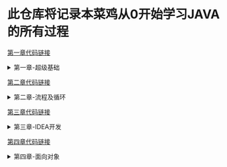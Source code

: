 # 此仓库将记录本菜鸡从0开始学习JAVA的所有过程

[第一章代码链接](https://github.com/Yujunliu95/RE0_JAVA/tree/master/1.0-2.0)
<details>
<summary>第一章-超级基础</summary>

## 1.1 Helloworld
    1. 关键字: public, static void, class
    2. 标识符不能数字开头，不能是关键字
    
## 1.2 常量
    1. 字符串常量：用双引号。"123" = 字符串123
    2. 整数常量： 直接写上数字（无小数点）
    3. 浮点数常量： 有小数点
    4. 字符常量：单引号'A','9', '中文'。
    5. Boolean常量：T/F
    6. NULL
    
## 1.2.1 数据类型
    1. 整数：byte short int long
    2. 浮点：float(4字节) double（8字节）
    3. 字符: char
    4. boolean（t/f）
    
 ## 1.2.2 引用数据类型
    1. 字符串，数组，类，借口，Lambda
    2. 小数默认double类型，整数默认int类型

## 1.3 变量
    1. 数据类型 变量名称； // 创建一个变量
    2. 变量名称 = 数据值； // 赋值
    3. 数据类型 变量名称 = 数据值

## 1.4 注意事项
    1. 多个变量名不能重复
    2. float跟long类型，后缀不能丢
    3. byte或者short，要在范围内
    4. 要进行赋值才能用
    5. 不能超出{}的作用域
    6.不推荐1行创建多个变量

## 1.5 数据类型转换(Demo02_datatype)
    1. 类型不一样就会转换
    2. 自动类型转换
        1. 代码不需要处理
        2. 规则: 数据范围从小到大，例 long num1 = 100；
        int ----> long
    3. 强制类型转换
        1.代码要格式处理
        2.格式：范围小的类型（int） = (范围小的类型）原本大范围的数据
        3.可能造成数据损失、溢出
        4. char类型进行数学运算，字符会按照规则翻译成数字
        例：byte/short/char 运算会被提升成int类型，然后再计算。
        int num2 = (int) 6000000000L;
        5.Boolean不能转换

## 1.5.1 ASCII编码表 (Demo03)
    1. 48 --> 0
    2. 65 --> A
    3. 97 --> a

## 1.6 运算符
    1. + - * / 四则运算
    2. ++   -- 
    3. 除法：对于整数表达式。整数/整数 不看余数
    4. 取余数：%
    
## 1.6.1 加号‘+’用法 （demo05plus）
    1. 对于数值就是加法
    2. 对于字符char，char会被提升成int，再进行计算
    3. 对于String（首字母大写，不是关键字）来说，+代表字符串
    的链接操作
    4. String + int ---> String

## 1.6.2 自增/自减
    1. 让一个变量涨一个数字/降一个数字, 例子num++
    2. 单独使用： 前++和后++没有区别
    3. 混合使用，有【重大区别】
        A. 如果前++，变量马上+1，以结果进行使用 【先加后用】
        B. 如果是后++，首先使用变量的值，再+1   【先用后加】
    4. 只有变量才能使用自增、自减运算符。

## 1.6.3 符合运算符 (demo07)
    1. +=    a += 1 相当于 a = a + 1
    2. -=    b -= 4 相当于 b = b - 4
    3. *=    c = c * 
    4. /=    d = d / 6
    5. %=    e = e % 7
    注意：只限变量，常量不行
    包含一个强制类型转换
    
## 1.6.4 比较运算符
    1.太简单的就不写了

## 1.6.5 逻辑运算符 (demo09logic)
    1. 与（并且）&&
    2. 或 (或者）||
    3. 取反 ！

## 1.6.6 三元运算符（demo10operator）
    1.一元: 只需要一个数据就可以进行操作，例 ！、++、--
    2.二元： 需要两个数据才可以操作 例如： +, = 
    3.三元：需要3个数据
    格式：
    数据类型 变量名称 = 条件判断 ？ 表达式A:表达式B
    
    流程：
    首先判断条件是否成立：
    如果成立为true，那么将表达式A的值赋值给左侧的变量
    如果不成立为false，那么将表达式B的值赋值给左边变量
    二者选一

## 1.7 方法入门（demo11method）
    1. 定义方法格式: 
    public static void 方法名称() {
        方法体
    }
    注意事项：
    1. 方法定义先后顺序无所谓
    2. 方法定义不能产生嵌套包含关系
    3. 方法定义好，不会执行，如果要执行，一定要调用
    
## 1.7.1 方法的调用
    格式：方法名称（）；
    跟python的def（）感觉一样
    
## 1.8 Jshell
    跟python ide差不多

## 1.8.1 编译器优化（demo12notice）
    int--->byte 不是自动类型转换
    1.右侧没有超过左侧范围，编译器强转
    2.右侧超过范围，报错
    int ----> char, 没有超过范围
    编译器将会自动补上一个隐含的（char）
    
    short result = 5 + 8 // 等号右边都是常量
    右侧常量只要不超过左侧范围，就叫‘编译器的常量优化’
    
    
    
</details>

[第二章代码链接](https://github.com/Yujunliu95/RE0_JAVA/tree/master/2.0-3.0)

<details>
<summary>第二章-流程及循环</summary>

## 2.1 顺序结构 - if (Demo03)
    1.单if
    2.标准 if - else
    3.扩展 if - else
    
## 2.2 if 替换三元运算符 （demo04）

## 2.3 选择结构-switch（关键字）
    1.标准switch（demo05）
    2.特殊switch（demo06）
    注意事项：
    1. 多个case后面的数值不可以重复。
    2. 小括号只能是基本数据类型：byte/short/char/int
    或者应用数据类型: String字符串/enum
    
    3. “匹配哪一个case，就从哪一个位置向下执行（直到遇到break）。"

## 2.4 For循环 (demo07)
    循环结构的4部分：
    1. 初始化语句，开始执行，只做一次。
    2. 条件判断，成立则继续，不成立则退出。
    3. 循环体，重复要做的事情内容，若干行。
    4. 步进语句：每次循环之后要进行的扫尾工作，每次循环结束都要执行一次

    for (初始化表达式 1 ，boolean表达2 ，步进表达4 ）{
            循环体3
        } 
    顺序1234 -> 234> 234> 234..到2不满足为止


## 2.4.1 while循环（demo08）
    1.标准格式
    while(条件判断）{
    循环体
    }
    
    2. 扩展格式
    初始化语句 1 ;
    while (条件判断2 ) {
        循环体3 ;
        步进语句4 ;
    }
    顺序1234.
    
## 2.4.2 do-while循环 (demo09)
    1. 标准格式:
    do {
        循环体
    } while(条件判断);

    2. 扩展格式:
    初始化表达
        do{
        循环体
        步进表达式
        }   while(Boolean表达式);

## 练习，求1-100的偶数和 （practice1）
    1.判断偶数 num % 2 == 0

## 2.5 三种循环的区别
    1. 如果条件判断从来没有满足过，那么for循环和while会执行0次，
    但是do-while会至少执行一次。
    2. for循环的变量在小括号顶一，只有循环内部才能用;
    而其余两个变量提前定义，可以往后再使用。

## 2.5.1 循环控制
    Break用法：
    1. switch语句中，或者循环语句中打断循环。
    2. 循环语句中，一旦执行，，打断循环。
    建议：
    次数确定用for，不确定用while
    
    Continue用法:
    一旦执行，跳过当次循环，马上开始下一循环。（demo10）

## 2.5.2 死循环 (demo11)
    标准格式:
    while (true) {
    循环体
    }
    __
## 2.5.3 嵌套循环 (demo12)
    格式:
    for(初始化；循环条件；步进）{
        for(初始化；循环条件；步进) {
        执行语句;
        }
    }

</details>

[第三章代码链接](https://github.com/Yujunliu95/RE0_JAVA/tree/master/src)

<details>
<summary>第三章-IDEA开发</summary>

## Demo01:打印矩形
    定义格式:
    public static void 方法名称() {
    方法体 
    }
    
    注意：定义顺序无所谓，定义必须挨着；
    
##  Demo02:方法定义
    格式:
    修饰符 返回值类型 方法名称 (参数类型 参数名,....){
    方法体
    return 返回值;
    }
    
    修饰符: public static
    返回值类型: 最终产生的数据结果是什么类型
    方法名称: 方法的名字，规则和变量一样，小驼峰
    参数类型: 进入方法的数据是什么类型
    参数名称: 进入方法的数据对应的变量名称
    ps: 参数如果有多个，使用逗号进行分隔
    方法体: 若干行代码
    return: 1.停止当前方法，将后面的返回值还给调用数
    返回值: 方法执行后最终产生的结果
    
    return后面的返回值，必须和方法名称前面的"返回值类型" 对应
    
##  Demo02: 方法的调用/流程
    1. 单独调用：方法名称（参数）
    2. 打印调用: System.out.println
    3. 赋值调用

## Demo03: 方法参数
    有参数： 小括号中有内容，当一个方法需要数据条件才
    能完成任务的时候；
    无参数： 小括号留空
    
## Demo04: 对比有无返回值
   注意: 对于有返回值可以使用单独调用、打印、或者赋值
   对于无返回值，只能使用单独调用
   
## 练习题 Practice01- 比较两个数字
    三要素：
    返回值类型：boolean
    方法名称： isSame
    参数列表： int a, int b
## 练习题 Practice02: 1-100所有和

## 练习题 Practice03: 打印指定次数的helloworld
    返回值类型：打印操作
    方法名称：printCount
    参数列表：打印次数int
    
## 练习总结：
    1. 方法应该定义在类当中，但是不能在方法当中再定义类
    2. 方法定义前后顺序无所谓
    3. 方法定义后不会执行
    4. 如果方法有返回值，那么必须写上 return 返回值
    5. void没有返回值，不能写return后面的返回值，只能return自己
    6. 一个方法可以多个return，但是要保证只有一个会被执行到。
    
## Demo05 方法重载（overload）
    1.多个方法的名称一样，但是参数列表不一样。
    相关：
    参数多类型数据不同，
    参数类型不同，
    参数的个数不同。
    无关：
    1. 与参数的名称无关
    2. 与方法的返回值类型无关
    
## Practice 04 重载练习题1 - 
    判断2数据是否一样，比如2个byte，short，int，long
    
## Practice 05 判断题：
    1. public static void open() {} - 正确重载
    2. public static void open(int a) {} - 正确
    3. static void open (int a, int b) {} - 与第八行冲突
    4. public static void open (double a, int b) {} -正确
    5. public static void open (int a, double b) {} - 与第六冲突   
    6. public void open (int i, double d) {} - 与第五行冲突
    7. public static void OPEN() {} -代码正确，但不是有效重载
    8. public static void open (int i, int j) {} - 与第三行冲突 
    
    
## Practice 06 模拟println方法
    调用输出语句，println进行了多种数据类型的重载
    
## Demo05 数组的概念 Array
    数组：可以保存多个数据，是一种容器。
    特点：
    1. 数组是一种引用类型
    2. 数组当中多个数据，类型必须统一
    3. 数组长度在运行期间，不可改变
    
    初始化方式：
    1.动态初始化 （指定长度）
    2.静态初始化 （指定内容）
    
    动态初始化格式: 数据类型[] 数组名称 = new 数据类型[数组长度];
    静态初始化格式: 数据类型[] 数组名称 = new 数据类型[]  {元素1，元素2，...};

    省略静态格式: 数据类型[] 数组名称 = {元素1，元素2，...};
    
    注意事项：
    1.静态初始化没有直接指定长度，但是会自动推算出长度
    2.静态/动态初始化的标准格式，可以拆分成2个步骤：
    数据类型[] 数组名称；
    数组名称 = new 数据类型[数组长度];

## Demo06 访问数组
    1. 直接打印得到内存地址hash值：I@ 50cbc42f 
    I代表int 后面为16进制
    访问格式：数组名称[intex值] （跟python一样）
 
## Demo07 访问数组-continue
    动态初始化元素默认值：
    整数: 0
    浮点: 0.0
    字符: \u0000
    boolean: false
    引用类型: null 
    静态初始化也有默认值，但程序会马上将默认值替换
    
## Java中内存划分
    1.栈(stack): 存放的是方法中的局部变量，方法运行一定在栈中运行
    局部变量: 方法的参数，或者是方法{}内部的变量
    作用域: 一旦超出作用域，立刻从栈内存当中消失

    2.堆(Heap): new出来的都在堆当中
    地址值: 16进制
    堆内存里面的数据都有默认值，规则上面讲了。

    3.方法区(Method Area): 存储.class相关信息，包含方法的信息。
    
    4.本地方法栈( Native method stack): 与操作系统相关
    5.寄存器（PC Register):与CPU相关
    
## Demo08 一个数组的内存图
   ![JngQKJ.png](https://s1.ax1x.com/2020/04/18/JngQKJ.png)

## 两个数组的内存图
   ![Jnglr9.png](https://s1.ax1x.com/2020/04/18/Jnglr9.png)

## Demo09 两个引用指向同一个
    int[] arrayB = arrayA
    将arrayA的地址赋值给arrayB
   ![JngKv4.png](https://s1.ax1x.com/2020/04/18/JngKv4.png)
   
## Demo10 常见问题
    1. 数组索引越界异常
    2. 空指针异常
    
## 获取数组长度： 数组名称.length
   ![Jngu2F.png](https://s1.ax1x.com/2020/04/18/Jngu2F.png)
   
## Practice07 - 遍历数组

## Practice08 - 求出数组最值

## Practice09 - 数组元素反转 
    不创建新的array，对称位置元素交换
    [1,2,3,4] ---> [4,3,2,1]
    
## Demo11 - 数组作为方法参数
    
</details>

[第四章代码链接](https://github.com/Yujunliu95/RE0_JAVA/tree/master/src/chapter04)

<details>
<summary>第四章-面向对象</summary>

</details>